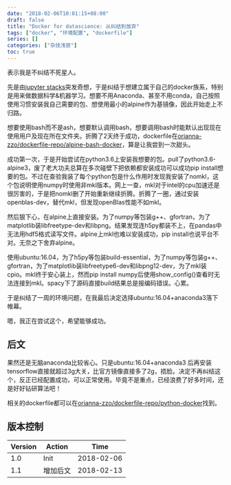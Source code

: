 ```yaml
---
date: "2018-02-06T10:01:15+08:00"
draft: false
title: "Docker for datascience: 从纠结到放弃"
tags: ["docker", "环境配置", "dockerfile"]
series: []
categories: ["杂技浅尝"]
toc: true
---
```


表示我是不纠结不死星人。

先是由[jupyter stacks](https://github.com/jupyter/docker-stacks)突发奇想，于是纠结于想建立属于自己的docker族系，特别是用来做数据科学&机器学习。想要不用Anaconda、甚至不用conda，自己按照使用习惯安装我自己需要的包、想使用最小的alpine作为基镜像，因此开始走上不归路。

想要使用bash而不是ash，想要默认调用bash，想要调用bash时能默认出现现在使用用户及现在所在文件夹。折腾了2天终于成功，dockerfile在[orianna-zzo/dockerfile-repo/alpine-bash-docker](https://github.com/orianna-zzo/dockerfile-repo/tree/master/alpine-bash-docker)，算是让我尝到一次甜头。

成功第一次，于是开始尝试在python3.6上安装我想要的包。pull了python3.6-alpine3，废了老大功夫总算在多次碰壁下把依赖都安装成功可以成功pip install想要的包。不过在查验我装了每个python包是什么作用时发现我安装了nomkl，这个包说明使用numpy时使用非mkl版本。网上一查，mkl对于intel的cpu加速还是很厉害的，于是把nomkl删了开始重新继续折腾。折腾了一圈，通过安装openblas-dev，替代mkl，但发现openBlas性能不如mkl。

然后狠下心，在alpine上直接安装。为了numpy等包装g++、gfortran，为了matplotlib装libfreetype-dev和libpng。结果发现连h5py都装不上，在pandas中无法用hdf5格式读写文件。alpine上mkl也难以安装成功，pip install也说平台不对。无奈之下舍弃alpine。

使用ubuntu:16.04，为了h5py等包装build-essential，为了numpy等包装g++、gfortran，为了matplotlib装libfreetype6-dev和libpng12-dev，为了mkl装cpio。mkl终于安心装上，然而pip install numpy后使用show_config()查看时无法连接到mkl。spacy下了源码直接build结果总是报编码错误。心累。

于是纠结了一周的环境问题，在我最后决定选择ubuntu:16.04+anaconda3落下帷幕。

嗯，我正在尝试这个，希望能够成功。

## 后文

果然还是无脑anaconda比较省心。只是ubuntu:16.04+anaconda3 后再安装tensorflow直接就超过3g大关，比官方镜像直接多了2g，捂脸。决定不再纠结这个，反正已经配置成功，可以正常使用。毕竟不是重点，已经浪费了好多时间，还是好好钻研算法吧！

相关的dockerfile都可以在[orianna-zzo/dockerfile-repo/python-docker](https://github.com/orianna-zzo/dockerfile-repo/tree/master/python-docker)找到。

## 版本控制

| Version | Action   | Time       |
| ------- | -------- | ---------- |
| 1.0     | Init     | 2018-02-06 |
| 1.1     | 增加后文 | 2018-02-13 |